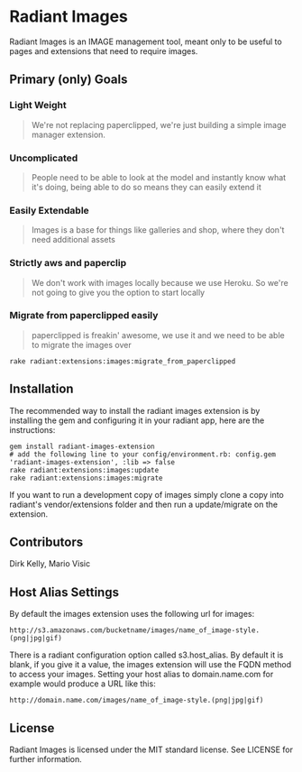 # Radiant Images

Radiant Images is an IMAGE management tool, meant only to be useful to pages and extensions that need to require images.

## Primary (only) Goals

### Light Weight

> We're not replacing paperclipped, we're just building a simple image manager extension.

### Uncomplicated

> People need to be able to look at the model and instantly know what it's doing, being able to do so means they can easily extend it

### Easily Extendable

> Images is a base for things like galleries and shop, where they don't need additional assets

### Strictly aws and paperclip

> We don't work with images locally because we use Heroku. So we're not going to give you the option to start locally

### Migrate from paperclipped easily

> paperclipped is freakin' awesome, we use it and we need to be able to migrate the images over

    rake radiant:extensions:images:migrate_from_paperclipped

## Installation

The recommended way to install the radiant images extension is by installing the gem and configuring it in your radiant app, here are the instructions:

    gem install radiant-images-extension
    # add the following line to your config/environment.rb: config.gem 'radiant-images-extension', :lib => false
    rake radiant:extensions:images:update
    rake radiant:extensions:images:migrate

If you want to run a development copy of images simply clone a copy into radiant's vendor/extensions folder and then run a update/migrate on the extension.

## Contributors

Dirk Kelly, Mario Visic

## Host Alias Settings

By default the images extension uses the following url for images:

    http://s3.amazonaws.com/bucketname/images/name_of_image-style.(png|jpg|gif)

There is a radiant configuration option called s3.host_alias. By default it is blank, if you give it a value, the images extension will use the FQDN method to access your images. Setting your host alias to domain.name.com for example would produce a URL like this:

    http://domain.name.com/images/name_of_image-style.(png|jpg|gif) 

## License

Radiant Images is licensed under the MIT standard license. See LICENSE for further information.